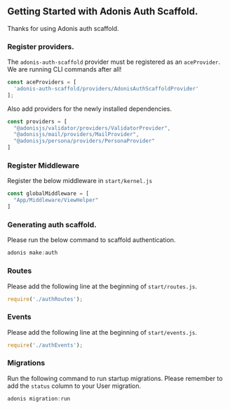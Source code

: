 ## Getting Started with Adonis Auth Scaffold.

Thanks for using Adonis auth scaffold.

### Register providers.

The `adonis-auth-scaffold` provider must be registered as an `aceProvider`.
We are running CLI commands after all!

```js
const aceProviders = [
  'adonis-auth-scaffold/providers/AdonisAuthScaffoldProvider'
];
```

Also add providers for the newly installed dependencies.

```js
const providers = [
  "@adonisjs/validator/providers/ValidatorProvider",
  "@adonisjs/mail/providers/MailProvider",
  "@adonisjs/persona/providers/PersonaProvider"
]
```

### Register Middleware

Register the below middleware in `start/kernel.js`

```js
const globalMiddleware = [
  "App/Middleware/ViewHelper"
]
```

### Generating auth scaffold.

Please run the below command to scaffold authentication.

```js
adonis make:auth
```

### Routes

Please add the following line at the beginning of `start/routes.js`.

```js
require('./authRoutes');
```

### Events

Please add the following line at the beginning of `start/events.js`.

```js
require('./authEvents');
```

### Migrations

Run the following command to run startup migrations.
Please remember to add the `status` column to your User migration.

```js
adonis migration:run
```
